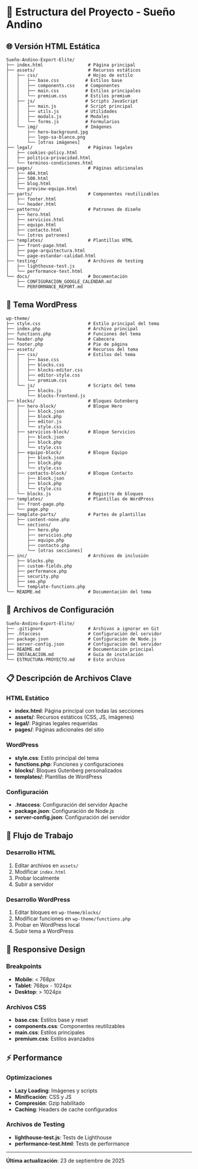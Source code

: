 # 📁 Estructura del Proyecto - Sueño Andino

## 🌐 Versión HTML Estática

```
Sueño-Andino-Export-Elite/
├── index.html                 # Página principal
├── assets/                    # Recursos estáticos
│   ├── css/                   # Hojas de estilo
│   │   ├── base.css          # Estilos base
│   │   ├── components.css    # Componentes
│   │   ├── main.css          # Estilos principales
│   │   └── premium.css       # Estilos premium
│   ├── js/                   # Scripts JavaScript
│   │   ├── main.js           # Script principal
│   │   ├── utils.js          # Utilidades
│   │   ├── modals.js         # Modales
│   │   └── forms.js          # Formularios
│   └── img/                  # Imágenes
│       ├── hero-background.jpg
│       ├── logo-sa-blanco.png
│       └── [otras imágenes]
├── legal/                     # Páginas legales
│   ├── cookies-policy.html
│   ├── politica-privacidad.html
│   └── terminos-condiciones.html
├── pages/                     # Páginas adicionales
│   ├── 404.html
│   ├── 500.html
│   ├── blog.html
│   └── preview-equipo.html
├── parts/                     # Componentes reutilizables
│   ├── footer.html
│   └── header.html
├── patterns/                  # Patrones de diseño
│   ├── hero.html
│   ├── servicios.html
│   ├── equipo.html
│   ├── contacto.html
│   └── [otros patrones]
├── templates/                 # Plantillas HTML
│   ├── front-page.html
│   ├── page-arquitectura.html
│   └── page-estandar-calidad.html
├── testing/                   # Archivos de testing
│   ├── lighthouse-test.js
│   └── performance-test.html
└── docs/                      # Documentación
    ├── CONFIGURACION_GOOGLE_CALENDAR.md
    └── PERFORMANCE_REPORT.md
```

## 🎨 Tema WordPress

```
wp-theme/
├── style.css                  # Estilo principal del tema
├── index.php                  # Archivo principal
├── functions.php              # Funciones del tema
├── header.php                 # Cabecera
├── footer.php                 # Pie de página
├── assets/                    # Recursos del tema
│   ├── css/                   # Estilos del tema
│   │   ├── base.css
│   │   ├── blocks.css
│   │   ├── blocks-editor.css
│   │   ├── editor-style.css
│   │   └── premium.css
│   └── js/                    # Scripts del tema
│       ├── blocks.js
│       └── blocks-frontend.js
├── blocks/                    # Bloques Gutenberg
│   ├── hero-block/            # Bloque Hero
│   │   ├── block.json
│   │   ├── block.php
│   │   ├── editor.js
│   │   └── style.css
│   ├── servicios-block/       # Bloque Servicios
│   │   ├── block.json
│   │   ├── block.php
│   │   └── style.css
│   ├── equipo-block/          # Bloque Equipo
│   │   ├── block.json
│   │   ├── block.php
│   │   └── style.css
│   ├── contacto-block/        # Bloque Contacto
│   │   ├── block.json
│   │   ├── block.php
│   │   └── style.css
│   └── blocks.js              # Registro de bloques
├── templates/                 # Plantillas de WordPress
│   ├── front-page.php
│   └── page.php
├── template-parts/            # Partes de plantillas
│   ├── content-none.php
│   └── sections/
│       ├── hero.php
│       ├── servicios.php
│       ├── equipo.php
│       ├── contacto.php
│       └── [otras secciones]
├── inc/                       # Archivos de inclusión
│   ├── blocks.php
│   ├── custom-fields.php
│   ├── performance.php
│   ├── security.php
│   ├── seo.php
│   └── template-functions.php
└── README.md                  # Documentación del tema
```

## 🔧 Archivos de Configuración

```
Sueño-Andino-Export-Elite/
├── .gitignore                 # Archivos a ignorar en Git
├── .htaccess                  # Configuración del servidor
├── package.json               # Configuración de Node.js
├── server-config.json         # Configuración del servidor
├── README.md                  # Documentación principal
├── INSTALACION.md             # Guía de instalación
└── ESTRUCTURA-PROYECTO.md     # Este archivo
```

## 📋 Descripción de Archivos Clave

### HTML Estático
- **index.html**: Página principal con todas las secciones
- **assets/**: Recursos estáticos (CSS, JS, imágenes)
- **legal/**: Páginas legales requeridas
- **pages/**: Páginas adicionales del sitio

### WordPress
- **style.css**: Estilo principal del tema
- **functions.php**: Funciones y configuraciones
- **blocks/**: Bloques Gutenberg personalizados
- **templates/**: Plantillas de WordPress

### Configuración
- **.htaccess**: Configuración del servidor Apache
- **package.json**: Configuración de Node.js
- **server-config.json**: Configuración del servidor

## 🚀 Flujo de Trabajo

### Desarrollo HTML
1. Editar archivos en `assets/`
2. Modificar `index.html`
3. Probar localmente
4. Subir a servidor

### Desarrollo WordPress
1. Editar bloques en `wp-theme/blocks/`
2. Modificar funciones en `wp-theme/functions.php`
3. Probar en WordPress local
4. Subir tema a WordPress

## 📱 Responsive Design

### Breakpoints
- **Mobile**: < 768px
- **Tablet**: 768px - 1024px
- **Desktop**: > 1024px

### Archivos CSS
- **base.css**: Estilos base y reset
- **components.css**: Componentes reutilizables
- **main.css**: Estilos principales
- **premium.css**: Estilos avanzados

## ⚡ Performance

### Optimizaciones
- **Lazy Loading**: Imágenes y scripts
- **Minificación**: CSS y JS
- **Compresión**: Gzip habilitado
- **Caching**: Headers de cache configurados

### Archivos de Testing
- **lighthouse-test.js**: Tests de Lighthouse
- **performance-test.html**: Tests de performance

---
**Última actualización**: 23 de septiembre de 2025
